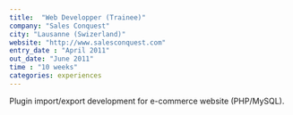 ```yaml
---
title:  "Web Developper (Trainee)"
company: "Sales Conquest"
city: "Lausanne (Swizerland)"
website: "http://www.salesconquest.com"
entry_date : "April 2011"
out_date: "June 2011"
time : "10 weeks"
categories: experiences
---
```


Plugin import/export development for e-commerce website (PHP/MySQL).
